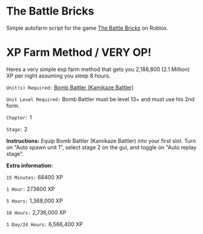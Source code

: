 # The Battle Bricks

Simple autofarm script for the game <a href="https://www.roblox.com/games/10834586502/The-Battle-Bricks">The Battle Bricks</a> on Roblox.

# XP Farm Method / VERY OP!

Heres a very simple exp farm method that gets you 2,188,800 (2.1 Million) XP per night assuming you sleep 8 hours.

`Unit(s) Required:` <a href="https://the-battle-bricks.fandom.com/wiki/Kamikaze_Battler">Bomb Battler (Kamikaze Battler)</a>

`Unit Level Required:` Bomb Battler must be level 13+ and must use his 2nd form.

`Chapter:` 1

`Stage:` 2

**Instructions:**
Equip Bomb Battler (Kamikaze Battler) into your first slot. Turn on "Auto spawn unit 1", select stage 2 on the gui, and toggle on "Auto replay stage".

**Extra information:**

`15 Minutes:` 68400 XP

`1 Hour:` 273600 XP

`5 Hours:` 1,368,000 XP

`10 Hours:` 2,736,000 XP

`1 Day/24 Hours:` 6,566,400 XP

